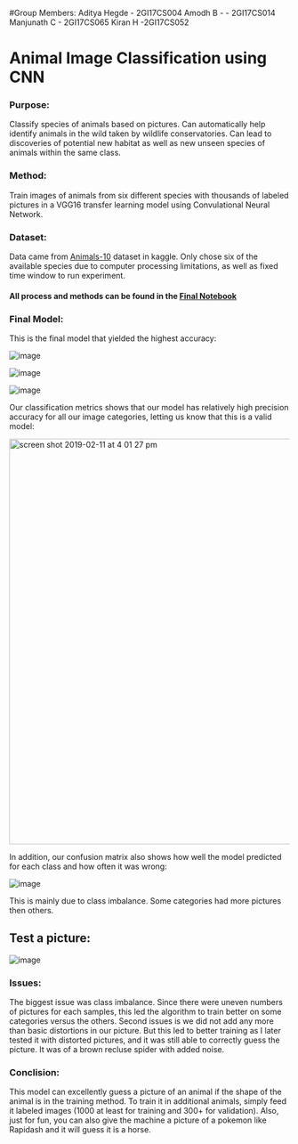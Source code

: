 

#Group Members:
Aditya Hegde - 2GI17CS004
Amodh B - - 2GI17CS014
Manjunath C - 2GI17CS065
Kiran H -2GI17CS052

# Animal Image Classification using CNN

### Purpose:

Classify species of animals based on pictures. Can automatically help identify animals in the wild taken by wildlife conservatories. Can lead to discoveries of potential new habitat as well as new unseen species of animals within the same class.

### Method:

Train images of animals from six different species with thousands of labeled pictures in a VGG16 transfer learning model using Convulational Neural Network.

### Dataset:

Data came from [Animals-10](https://www.kaggle.com/alessiocorrado99/animals10) dataset in kaggle. Only chose six of the available species due to computer processing limitations, as well as fixed time window to run experiment.

#### All process and methods can be found in the [Final Notebook](https://github.com/imamun93/animal-image-classifications/blob/master/final_notebook.ipynb)

### Final Model:

This is the final model that yielded the highest accuracy: 

![image](https://user-images.githubusercontent.com/41834786/52592607-d5a38d80-2e14-11e9-8a6b-b079c9c991f3.png)


![image](https://user-images.githubusercontent.com/41834786/52592643-ec49e480-2e14-11e9-993e-f58a888884ae.png)

![image](https://user-images.githubusercontent.com/41834786/52592685-0aafe000-2e15-11e9-8e89-b530951c6b6e.png)

Our classification metrics shows that our model has relatively high precision accuracy for all our image categories, letting us know that this is a valid model:

<img width="729" alt="screen shot 2019-02-11 at 4 01 27 pm" src="https://user-images.githubusercontent.com/41834786/52593175-51520a00-2e16-11e9-82b4-31c056cbc834.png">

In addition, our confusion matrix also shows how well the model predicted for each class and how often it was wrong:

![image](https://user-images.githubusercontent.com/41834786/52593252-7b0b3100-2e16-11e9-98ca-518fa96d0d9f.png)

This is mainly due to class imbalance. Some categories had more pictures then others.

## Test a picture:

![image](https://user-images.githubusercontent.com/41834786/52593571-451a7c80-2e17-11e9-8d8e-44eb79d7e842.png)

### Issues:

The biggest issue was class imbalance. Since there were uneven numbers of pictures for each samples, this led the algorithm to train better on some categories versus the others. Second issues is we did not add any more than basic distortions in our picture. But this led to better training as I later tested it with distorted pictures, and it was still able to correctly guess the picture. It was of a brown recluse spider with added noise.

### Conclision:

This model can excellently guess a picture of an animal if the shape of the animal is in the training method. To train it in additional animals, simply feed it labeled images (1000 at least for training and 300+ for validation). Also, just for fun, you can also give the machine a picture of a pokemon like Rapidash and it will guess it is a horse.
